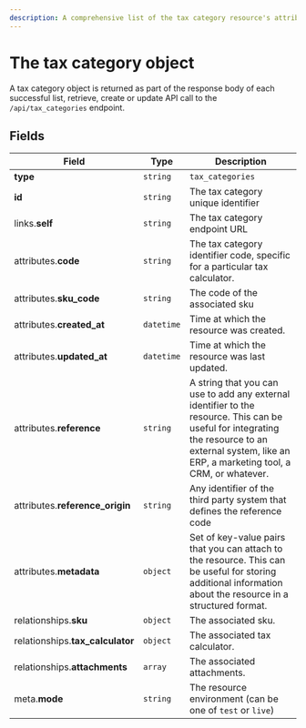 ```yaml
---
description: A comprehensive list of the tax category resource's attributes and relationships
---
```


# The tax category object

A tax category object is returned as part of the response body of each successful list, retrieve, create or update API call to the `/api/tax_categories` endpoint.

## Fields

| Field          | Type     | Description                                  |
| -------------- | -------- | -------------------------------------------- |
| **type**       | `string` | `tax_categories`                        |
| **id**         | `string` | The tax category unique identifier  |
| links.**self** | `string` | The tax category endpoint URL       |
| attributes.**code** | `string` | The tax category identifier code, specific for a particular tax calculator. |
| attributes.**sku_code** | `string` | The code of the associated sku |
| attributes.**created_at** | `datetime` | Time at which the resource was created. |
| attributes.**updated_at** | `datetime` | Time at which the resource was last updated. |
| attributes.**reference** | `string` | A string that you can use to add any external identifier to the resource. This can be useful for integrating the resource to an external system, like an ERP, a marketing tool, a CRM, or whatever. |
| attributes.**reference_origin** | `string` | Any identifier of the third party system that defines the reference code |
| attributes.**metadata** | `object` | Set of key-value pairs that you can attach to the resource. This can be useful for storing additional information about the resource in a structured format. |
| relationships.**sku** | `object` | The associated sku. |
| relationships.**tax_calculator** | `object` | The associated tax calculator. |
| relationships.**attachments** | `array` | The associated attachments. |
| meta.**mode** | `string` | The resource environment \(can be one of `test` or `live`\) |


